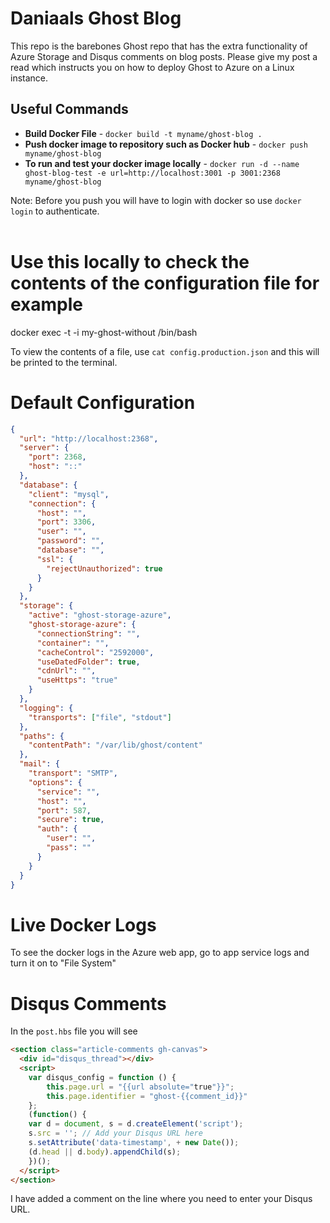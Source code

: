 # Daniaals Ghost Blog

This repo is the barebones Ghost repo that has the extra functionality of Azure Storage and Disqus comments on blog posts.
Please give my post a read which instructs you on how to deploy Ghost to Azure on a Linux instance.

## Useful Commands

- **Build Docker File** - `docker build -t myname/ghost-blog .`
- **Push docker image to repository such as Docker hub** - `docker push myname/ghost-blog`
- **To run and test your docker image locally** - `docker run -d --name ghost-blog-test -e url=http://localhost:3001 -p 3001:2368 myname/ghost-blog`

Note: Before you push you will have to login with docker so use `docker login` to authenticate.
<br><br>

# Use this locally to check the contents of the configuration file for example

docker exec -t -i my-ghost-without /bin/bash

To view the contents of a file, use `cat config.production.json` and this will be printed to the terminal.

# Default Configuration

```json
{
  "url": "http://localhost:2368",
  "server": {
    "port": 2368,
    "host": "::"
  },
  "database": {
    "client": "mysql",
    "connection": {
      "host": "",
      "port": 3306,
      "user": "",
      "password": "",
      "database": "",
      "ssl": {
        "rejectUnauthorized": true
      }
    }
  },
  "storage": {
    "active": "ghost-storage-azure",
    "ghost-storage-azure": {
      "connectionString": "",
      "container": "",
      "cacheControl": "2592000",
      "useDatedFolder": true,
      "cdnUrl": "",
      "useHttps": "true"
    }
  },
  "logging": {
    "transports": ["file", "stdout"]
  },
  "paths": {
    "contentPath": "/var/lib/ghost/content"
  },
  "mail": {
    "transport": "SMTP",
    "options": {
      "service": "",
      "host": "",
      "port": 587,
      "secure": true,
      "auth": {
        "user": "",
        "pass": ""
      }
    }
  }
}
```

# Live Docker Logs

To see the docker logs in the Azure web app, go to app service logs and turn it on to "File System"

# Disqus Comments

In the `post.hbs` file you will see

```html
<section class="article-comments gh-canvas">
  <div id="disqus_thread"></div>
  <script>
    var disqus_config = function () {
        this.page.url = "{{url absolute="true"}}";
        this.page.identifier = "ghost-{{comment_id}}"
    };
    (function() {
    var d = document, s = d.createElement('script');
    s.src = ''; // Add your Disqus URL here
    s.setAttribute('data-timestamp', + new Date());
    (d.head || d.body).appendChild(s);
    })();
  </script>
</section>
```

I have added a comment on the line where you need to enter your Disqus URL.
